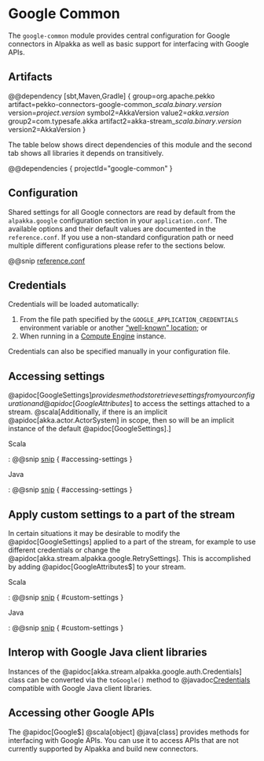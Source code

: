 # Google Common

The `google-common` module provides central configuration for Google connectors in Alpakka as well as basic support for interfacing with Google APIs.

## Artifacts

@@dependency [sbt,Maven,Gradle] {
group=org.apache.pekko
artifact=pekko-connectors-google-common_$scala.binary.version$
version=$project.version$
symbol2=AkkaVersion
value2=$akka.version$
group2=com.typesafe.akka
artifact2=akka-stream_$scala.binary.version$
version2=AkkaVersion
}

The table below shows direct dependencies of this module and the second tab shows all libraries it depends on transitively.

@@dependencies { projectId="google-common" }

## Configuration

Shared settings for all Google connectors are read by default from the `alpakka.google` configuration section in your `application.conf`.
The available options and their default values are documented in the `reference.conf`.
If you use a non-standard configuration path or need multiple different configurations please refer to the sections below.

@@snip [reference.conf](/google-common/src/main/resources/reference.conf)

## Credentials

Credentials will be loaded automatically:

1. From the file path specified by the `GOOGLE_APPLICATION_CREDENTIALS` environment variable or another [“well-known” location](https://medium.com/google-cloud/use-google-cloud-user-credentials-when-testing-containers-locally-acb57cd4e4da); or
2. When running in a [Compute Engine](https://cloud.google.com/compute) instance.

Credentials can also be specified manually in your configuration file.

## Accessing settings

@apidoc[GoogleSettings$] provides methods to retrieve settings from your configuration and @apidoc[GoogleAttributes$] to access the settings attached to a stream.
@scala[Additionally, if there is an implicit @apidoc[akka.actor.ActorSystem] in scope, then so will be an implicit instance of the default @apidoc[GoogleSettings].]

Scala

: @@snip [snip](/google-common/src/test/scala/docs/scaladsl/GoogleCommonDoc.scala) { #accessing-settings }

Java

: @@snip [snip](/google-common/src/test/java/docs/javadsl/GoogleCommonDoc.java) { #accessing-settings }

## Apply custom settings to a part of the stream

In certain situations it may be desirable to modify the @apidoc[GoogleSettings] applied to a part of the stream, for example to use different credentials or change the @apidoc[akka.stream.alpakka.google.RetrySettings].
This is accomplished by adding @apidoc[GoogleAttributes$] to your stream.

Scala

: @@snip [snip](/google-common/src/test/scala/docs/scaladsl/GoogleCommonDoc.scala) { #custom-settings }

Java

: @@snip [snip](/google-common/src/test/java/docs/javadsl/GoogleCommonDoc.java) { #custom-settings }

## Interop with Google Java client libraries

Instances of the @apidoc[akka.stream.alpakka.google.auth.Credentials] class can be converted via the `toGoogle()` method to @javadoc[Credentials](com.google.auth.Credentials) compatible with Google Java client libraries.

## Accessing other Google APIs

The @apidoc[Google$] @scala[object] @java[class] provides methods for interfacing with Google APIs.
You can use it to access APIs that are not currently supported by Alpakka and build new connectors.

